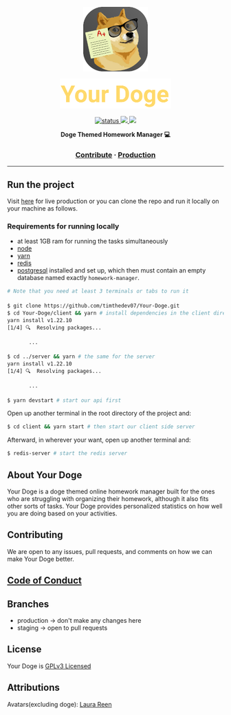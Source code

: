 <a href="https://yourdoge.netlify.app">
  <p align="center">
    <img height=150 src="assets/yourdogeAppleIcon.svg"/>
  </p>
  <p align="center">
    <img height=70 src="assets/textLogo.svg">
  </p>
</a>

<p align="center">
  <a href="https://yourdoge.netlify.app">
    <img src="https://img.shields.io/badge/status-development-green" alt="status" />
  </a>
  <a href="https://yourdoge.netlify.app">
    <img src="https://img.shields.io/badge/license-GPL--3.0--or--later-yellow" />
  </a>
  
  <a href="https://open.vscode.dev/timthedev07/Your-Doge">
    <img src="https://open.vscode.dev/badges/open-in-vscode.svg">
  </a>
  
</p>

<p align="center">
  <strong>Doge Themed Homework Manager 💻</strong>
</p>

<h3 align="center">
  <a href="CONTRIBUTING.md">Contribute</a>
  <span> · </span>
  <a href="https://yourdoge.netlify.app">Production</a>
</h3>

---

## Run the project

Visit [here](https://yourdoge.netlify.app) for live production or you can clone the repo and run it locally on your machine as follows.

### Requirements for running locally

- at least 1GB ram for running the tasks simultaneously
- [node](https://nodejs.org/en/download/)
- [yarn](https://classic.yarnpkg.com/en/docs/install/)
- [redis](https://redis.io/topics/quickstart)
- [postgresql](https://www.postgresql.org/download/) installed and set up, which then must contain an empty database named exactly `homework-manager`.

```bash
# Note that you need at least 3 terminals or tabs to run it

$ git clone https://github.com/timthedev07/Your-Doge.git
$ cd Your-Doge/client && yarn # install dependencies in the client directory
yarn install v1.22.10
[1/4] 🔍  Resolving packages...

       ...

$ cd ../server && yarn # the same for the server
yarn install v1.22.10
[1/4] 🔍  Resolving packages...

       ...

$ yarn devstart # start our api first
```

Open up another terminal in the root directory of the project and:

```bash
$ cd client && yarn start # then start our client side server

```

Afterward, in wherever your want, open up another terminal and:

```bash
$ redis-server # start the redis server

```

## About Your Doge

Your Doge is a doge themed online homework manager built for the ones who are struggling with organizing their homework, although it also fits other sorts of tasks. Your Doge provides personalized statistics on how well you are doing based on your activities.

## Contributing

We are open to any issues, pull requests, and comments on how we can make Your Doge better.

## [Code of Conduct](/CODE_OF_CONDUCT.md)

## Branches

- production -> don't make any changes here
- staging -> open to pull requests

## License

Your Doge is [GPLv3 Licensed](LICENSE)

## Attributions

Avatars(excluding doge): [Laura Reen](https://www.iconfinder.com/laurareen)
